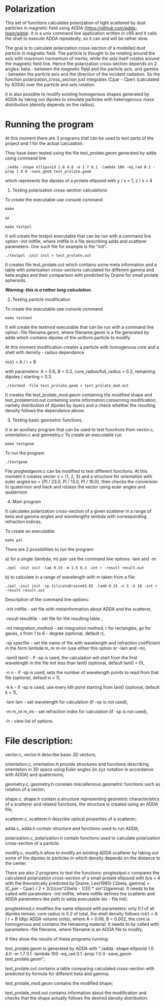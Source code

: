 # Polarization
This set of functions calculates polarization of light scattered by dust particles in magnetic field using ADDA (https://github.com/adda-team/adda). It is a unix command line application written in c99 and it calls the shell to execute ADDA repeatedly, so it can and will be rather slow.

The goal is to calculate polarization cross-section of a modelled dust particle in magnetic field. The particle is thought to be rotating around the axis with maximum momentum of inertia, while the axis itself rotates around the magnetic field line. Hence the polarization cross-section depends on 2 angles: beta - between the magnetic field and the particle axis, and gamma - between the particle axis and the direction of the incident radiation. So the function polarization_cross_section just integrates (Cpar - Cper) (calculated by ADDA) over the particle and axis rotation.

It is also possible to modify existing homogenous shapes generated by ADDA by taking out dipoles to simulate particles with heterogenous mass distribution (density depends on the radius).

# Running the program
At this moment there are 3 programs that can be used to test parts of the project and 1 for the actual calculation.

They have been tested using the file test_prolate.geom generated by adda using command line

`./adda -shape ellipsoid 1.0 4.0 -m 1.7 0.1 -lambda 100 -eq_rad 0.1 -prop 1 0 0 -save_geom test_prolate.geom`

which represents the dipoles of a prolate ellipsoid with y / x = 1, z / x = 4

1) Testing polarization cross-section calculations

To create the executable use console command  

`make`

or 

`make testpol`

It will create the testpol executable that can be run with a command line option -init initfile, where initfile is a file describing adda and scatterer parameters. One such file for example is file "init". 

`./testpol -init init > test_prolate.out`

It creates file test_prolate.out which contains some meta information and a table with polarization cross-sections calculated for different gamma and beta angles and their comparison with predicted by Draine for small prolate spheroids. 

***Warning: this is a rather long calculation.***

2) Testing particle modification

To create the executable use console command  

`make testmod`

It will create the testmod executable that can be run with a command line option -file filename.geom, where filename.geom is a file generated by adda which contains dipoles of the uniform particle to modify.

At this moment modification creates a particle with homogenous core and a shell with density - radius dependance 

ro(r) = A / r + B 

with parameters: A = 0.6, B = 0.2, core_radius/full_radius = 0.2, remaining dipoles / starting  = 0.3.

`./testmod -file test_prolate.geom > test_prolate_mod.out`

It creates file test_prolate_mod.geom containing the modified shape and test_prolatemod.out containing some information conserning modification, namely distribution of dipoles by layers and a check whether the resulting density follows the dependance above.

3) Testing basic geometric functions.

It is an auxiliary program that can be used to test functions from vector.c, orientation.c and geometry.c
To create an executable run

`make testgeom`

To run the program

`./testgeom`

File progtestgeom.c can be modified to test different functions. At this moment it creates vector v = {1, 2, 3} and a structure for orientation with euler angles eo = {PI / 23.0, PI / 13.0, PI / 16.0}, then checks the conversion to quaternion and back and rotates the vector using euler angles and quaternion.

4) Main program

It calculates polarization cross-section of a given scatterer in a range of beta and gamma angles and wavelengths lambda with corresponding refraction indices.

To create an executable:

`make pol`

There are 2 possibilities to run the program:

a) for a single (lambda, m) pair use the command line options -lam and -m

`./pol -init init -lam 0.15 -m 1.5 0.3 -int r -result result.out`

b) to calculate in a range of wavelength with m taken from a file:

`./pol -init init -sp SilicateDraine03.RI -lam0 0.15 -n 3 -k 10 -int r -result result.out`

Description of the command line options:

  -init initfile - set file with metainformation about ADDA and the scatterer,
  
  -result resultfile - set file for the resulting table ,
  
  -int integration_method - set integration method, r for rectangles, gx for gauss, x from 1 to 6 - degree (optional, default r),
  
  -sp specfile - set the name of file with wavelength and refraction coefficient in the form lambda m_re m-im (use either this option or -lam and -m),
  
  -lam0 lam0 - if -sp is used, the calculation will start from the first wavelength in the file not less than lam0 (optional, default lam0 = 0),
  
  -n n - if -sp is used, sets the number of wavelength points to read from that file (optional, default n = 1),
  
  -k k - if -sp is used, use every kth point starting from lam0 (optional, default k = 1),
  
  -lam lam - set wavelength for calculation (if -sp is not used),
  
  -m m_re m_im - set refraction index for calculation (if -sp is not used),
  
  -h - view list of options.

# File description:

vector.c, vector.h describe basic 3D vectors;

orientation.c, orientation.h provide structures and functions describing orientation in 3D space using Euler angles (in zyz notation in accordance with ADDA) and quaternions;

geometry.c, geometry.h constain miscallenious geometric functions such as rotation of a vector;

shape.c, shape.h contain a structure representing geometric characteristics of a scatterer and related functions, the structure is created using an ADDA file;

scatterer.c, scatterer.h describe optical properties of a scatterer;

adda.c, adda.h contain structure and functions used to run ADDA;

polarization.c, polarization.h contain functions used to calculate polarization cross-section of a particle. 

modify.c, modify.h allow to modify an existing ADDA scatterer by taking out some of the dipoles to particles in which density depends on the distance to the center.

There are also 2 programs to test the functions:
progtestpol.c compares the calculated polarization cross-section of a small prolate ellipsoid with b/a = 4 with the theoretically predicted by Draine, Lee(1985) C(beta, gamma) = (C_per - Cpar) / 2 * 3/2(cos^2(beta - 1/3)) * sin^2(gamma). It needs to be called with parameters -init initfile, where initfile defines the scatterer and ADDA parameters like path to adda executable (ex - file init).

progtestmod.c modifies the same ellipsoid with parameters: only 0.1 of all dipoles remain, core radius is 0.2 of total, the shell density follows ro(r) = A / r + B (dip/ ADDA volume units), where A = 0.06, B = 0.002, the core is homogenous and contains the remaining material. It needs to by called with parameters -file filename, where filename is an ADDA file to modify.

4 files show the results of these programs running:

test_prolate.geom is generated by ADDA with "./adda -shape ellipsoid 1.0 4.0 -m 1.7 0.1 -lambda 100 -eq_rad 0.1 -prop 1 0 0 -save_geom test_prolate.geom";

test_prolate.out contains a table comparing calculated cross-section with predicted by formula for different beta and gamma;

test_prolate_mod.geom contains the modified shape;

test_prolate_mod.out contains information about the modification and checks that the shape actually follows the desired density distribution.
